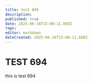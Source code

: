 ```yaml
---
title: test 694
description: 
published: true
date: 2025-06-16T15:00:11.688Z
tags: 
editor: markdown
dateCreated: 2025-06-16T15:00:11.688Z
---
```


# TEST 694
this is test 694
